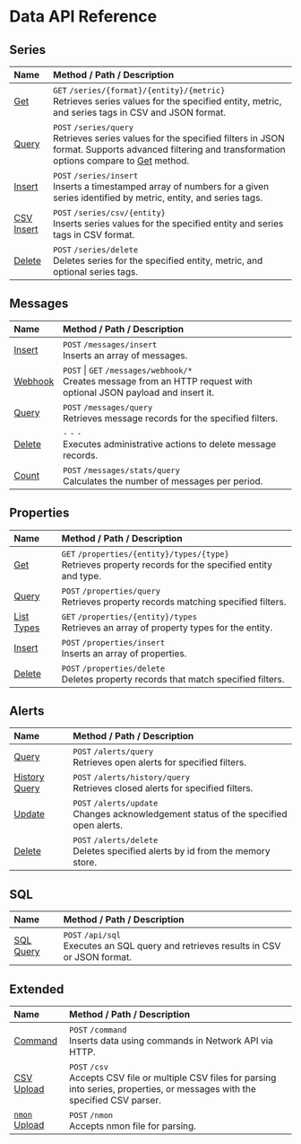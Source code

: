 # Data API Reference

## Series

| **Name** | **Method** / **Path** / **Description** |
|:---|:---|
| [Get](./series/get.md) | `GET` `/series/{format}/{entity}/{metric}` <br>  Retrieves series values for the specified entity, metric, and series tags in CSV and JSON format. |
| [Query](./series/query.md) | `POST` `/series/query` <br> Retrieves series values for the specified filters in JSON format. Supports advanced filtering and transformation options compare to [Get](./series/get.md) method.|
| [Insert](./series/insert.md) | `POST` `/series/insert`<br> Inserts a timestamped array of numbers for a given series identified by metric, entity, and series tags. |
| [CSV Insert](./series/csv-insert.md) | `POST` `/series/csv/{entity}` <br> Inserts series values for the specified entity and series tags in CSV format.|
|[Delete](./series/delete.md) | `POST` `/series/delete` <br> Deletes series for the specified entity, metric, and optional series tags. |

## Messages

| **Name** | **Method** / **Path** / **Description** |
|:---|:---|
| [Insert](./messages/insert.md) | `POST` `/messages/insert` <br>Inserts an array of messages.|
| [Webhook](./messages/webhook.md) | `POST` \| `GET` `/messages/webhook/*` <br>Creates message from an HTTP request with optional JSON payload and insert it.|
| [Query](./messages/query.md) | `POST` `/messages/query` <br>Retrieves message records for the specified filters.|
| [Delete](./messages/delete.md) | `-` `-` `-` <br>Executes administrative actions to delete message records. |
| [Count](./messages/count.md) | `POST` `/messages/stats/query` <br>Calculates the number of messages per period.|

## Properties

| **Name** | **Method** / **Path** / **Description** |
|:---|:---|
| [Get](./properties/get.md) | `GET` `/properties/{entity}/types/{type}` <br>Retrieves property records for the specified entity and type. |
| [Query](./properties/query.md) | `POST` `/properties/query` <br>Retrieves property records matching specified filters.|
| [List Types](./properties/list-types.md) | `GET` `/properties/{entity}/types` <br>Retrieves an array of property types for the entity. |
| [Insert](./properties/insert.md) | `POST` `/properties/insert` <br>Inserts an array of properties. |
| [Delete](./properties/delete.md) |`POST` `/properties/delete` <br>Deletes property records that match specified filters. |

## Alerts

| **Name** | **Method** / **Path** / **Description** |
|:---|:---|
| [Query](./alerts/query.md) | `POST` `/alerts/query` <br>Retrieves open alerts for specified filters. |
| [History Query](./alerts/history-query.md) | `POST` `/alerts/history/query` <br>Retrieves closed alerts for specified filters. |
| [Update](./alerts/update.md) | `POST` `/alerts/update` <br>Changes acknowledgement status of the specified open alerts. |
| [Delete](./alerts/delete.md) | `POST` `/alerts/delete` <br>Deletes specified alerts by id from the memory store. |

## SQL

| **Name** | **Method** / **Path** / **Description** |
|:---|:---|
| [SQL Query](../../sql/api.md) | `POST` `/api/sql` <br>Executes an SQL query and retrieves results in CSV or JSON format. |

## Extended

| **Name** | **Method** / **Path** / **Description** |
|:---|:---|
| [Command](./ext/command.md) | `POST` `/command` <br>Inserts data using commands in Network API via HTTP.|
| [CSV Upload](./ext/csv-upload.md) | `POST` `/csv` <br>Accepts CSV file or multiple CSV files for parsing into series, properties, or messages with the specified CSV parser.|
| [`nmon` Upload](./ext/nmon-upload.md) | `POST` `/nmon` <br>Accepts nmon file for parsing.|